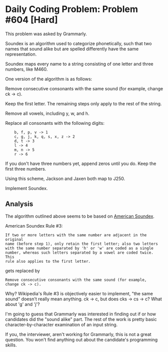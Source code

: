 # Daily Coding Problem: Problem #604 [Hard]

This problem was asked by Grammarly.

Soundex is an algorithm used to categorize phonetically, such that two
names that sound alike but are spelled differently have the same
representation.

Soundex maps every name to a string consisting of one letter and three
numbers, like M460.

One version of the algorithm is as follows:

Remove consecutive consonants with the same sound (for example, change ck -> c).

Keep the first letter. The remaining steps only apply to the rest of the string.

Remove all vowels, including y, w, and h.

Replace all consonants with the following digits:

        b, f, p, v -> 1
        c, g, j, k, q, s, x, z -> 2
        d, t -> 3
        l -> 4
        m, n -> 5
        r -> 6

If you don't have three numbers yet, append zeros until you do.
Keep the first three numbers.

Using this scheme, Jackson and Jaxen both map to J250.

Implement Soundex.

## Analysis

The algorithm outlined above seems to be based on
[American Soundex](https://en.wikipedia.org/wiki/Soundex).

American Soundex Rule #3:

    If two or more letters with the same number are adjacent in the original
    name (before step 1), only retain the first letter; also two letters
    with the same number separated by 'h' or 'w' are coded as a single
    number, whereas such letters separated by a vowel are coded twice. This
    rule also applies to the first letter.

gets replaced by

	Remove consecutive consonants with the same sound (for example,
    change ck -> c).

Why? Wikipedia's Rule #3 is objectively easier to implement,
"the same sound" doesn't really mean anything.
ck &rarr; c, but does cks &rarr; cs &rarr; c?
What about 'g' and 'j'?

I'm going to guess that Grammarly was interested in finding out
if or how candidates did the "sound alike" part.
The rest of the work is pretty basic character-by-character
examination of an input string.

If you, the interviewer, aren't working for Grammarly,
this is not a great question.
You won't find anything out about the candidate's programming skills.

